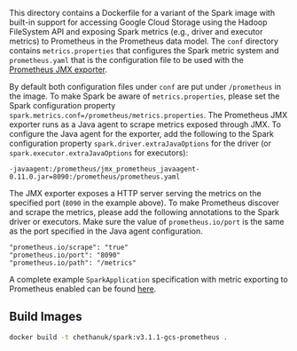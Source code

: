 This directory contains a Dockerfile for a variant of the Spark image with built-in support for accessing Google Cloud Storage using the Hadoop FileSystem API and exposing Spark metrics (e.g., driver and executor metrics) to Prometheus in the Prometheus data model. The `conf` directory contains `metrics.properties` that configures the Spark metric system and `prometheus.yaml` that is the configuration file to be used with the [Prometheus JMX exporter](https://github.com/prometheus/jmx_exporter).

By default both configuration files under `conf` are put under `/prometheus` in the image. To make Spark be aware of `metrics.properties`, please set the Spark configuration property `spark.metrics.conf=/prometheus/metrics.properties`. The Prometheus JMX exporter runs as a Java agent to scrape metrics exposed through JMX. To configure the Java agent for the exporter, add the following to the Spark configuration property `spark.driver.extraJavaOptions` for the driver (or `spark.executor.extraJavaOptions` for executors):

```
-javaagent:/prometheus/jmx_prometheus_javaagent-0.11.0.jar=8090:/prometheus/prometheus.yaml
``` 

The JMX exporter exposes a HTTP server serving the metrics on the specified port (`8090` in the example above). To make Prometheus discover and scrape the metrics, please add the following annotations to the Spark driver or executors. Make sure the value of `prometheus.io/port` is the same as the port specified in the Java agent configuration.

```
"prometheus.io/scrape": "true"
"prometheus.io/port": "8090"
"prometheus.io/path": "/metrics"
```

A complete example `SparkApplication` specification with metric exporting to Prometheus enabled can be found [here](../examples/spark-pi-prometheus.yaml).

## Build Images

```bash
docker build -t chethanuk/spark:v3.1.1-gcs-prometheus .
```